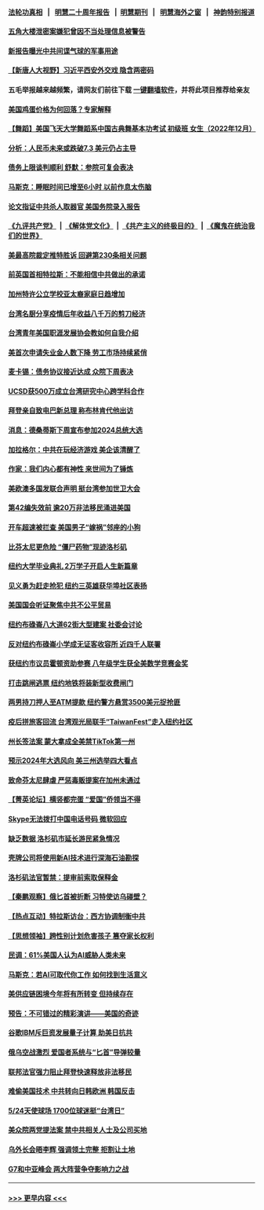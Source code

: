 #### [法轮功真相](https://github.com/gfw-breaker/truth/blob/master/README.md?t=0) &nbsp;&nbsp;|&nbsp;&nbsp; [明慧二十周年报告](https://github.com/gfw-breaker/mh-reports/blob/master/README.md?t=0) &nbsp;&nbsp;|&nbsp;&nbsp;[明慧期刊](https://github.com/gfw-breaker/mh-qikan) &nbsp;&nbsp;|&nbsp;&nbsp; [明慧海外之窗](https://github.com/gfw-breaker/mh-news/blob/master/README.md?t=0) &nbsp;&nbsp;|&nbsp;&nbsp; [神韵特别报道](https://github.com/gfw-breaker/mh-news/blob/master/shenyun.md?t=0)
#### [五角大楼泄密案嫌犯曾因不当处理信息被警告](../pages/nsc412/n13999912.md?t=05190943) 
#### [新报告曝光中共间谍气球的军事用途](../pages/nsc412/n13999698.md?t=05190943) 
#### [【新唐人大视野】习近平西安外交戏 隐含两密码](../pages/nsc412/n13999899.md?t=05190943) 
#### 五毛举报越来越频繁，请网友们前往下载 [一键翻墙软件](https://github.com/gfw-breaker/ssr-accounts)，并将此项目推荐给亲友
#### [美国鸡蛋价格为何回落？专家解释](../pages/nsc412/n13998478.md?t=05190943) 
#### [【舞蹈】美国飞天大学舞蹈系中国古典舞基本功考试 初级班 女生（2022年12月）](../pages/nsc412/n13999830.md?t=05190943) 
#### [分析：人民币未来或跌破7.3 美元仍占主导](../pages/nsc412/n13999825.md?t=05190943) 
#### [债务上限谈判顺利 舒默：参院可复会表决](../pages/nsc412/n13999870.md?t=05190943) 
#### [马斯克：睡眠时间已增至6小时 以前作息太伤脑](../pages/nsc412/n13999837.md?t=05190943) 
#### [论文指证中共杀人取器官 美国务院录入报告](../pages/nsc412/n13999890.md?t=05190943) 
#### [《九评共产党》](https://github.com/begood0513/9ping.md/blob/master/README.md) &nbsp;|&nbsp; [《解体党文化》](../../../../jtdwh.md/blob/master/README.md)  &nbsp;|&nbsp; [《共产主义的终极目的》](../../../../gczydzjmd.md/blob/master/README.md) &nbsp;|&nbsp; [《魔鬼在统治我们的世界》](../../../../mgztzwmdsj.md/blob/master/README.md) 
#### [美最高院裁定推特胜诉 回避第230条相关问题](../pages/nsc412/n13999769.md?t=05190943) 
#### [前英国首相特拉斯：不能相信中共做出的承诺](../pages/nsc412/n13999889.md?t=05190943) 
#### [加州特许公立学校亚太裔家庭日趋增加](../pages/nsc412/n13999884.md?t=05190943) 
#### [台湾名厨分享疫情后年收益八千万的剪刀经济](../pages/nsc412/n13999874.md?t=05190943) 
#### [台湾青年美国职涯发展协会教如何自我介绍](../pages/nsc412/n13999868.md?t=05190943) 
#### [美首次申请失业金人数下降 劳工市场持续紧俏](../pages/nsc412/n13999780.md?t=05190943) 
#### [麦卡锡：债务协议接近达成 众院下周表决](../pages/nsc412/n13999833.md?t=05190943) 
#### [UCSD获500万成立台湾研究中心跨学科合作](../pages/nsc412/n13999838.md?t=05190943) 
#### [拜登亲自致电巴新总理 称布林肯代他出访](../pages/nsc412/n13999776.md?t=05190943) 
#### [消息：德桑蒂斯下周宣布参加2024总统大选](../pages/nsc412/n13999685.md?t=05190943) 
#### [加拉格尔：中共在玩经济游戏 美企该清醒了](../pages/nsc412/n13999689.md?t=05190943) 
#### [作家：我们内心都有神性 来世间为了锤炼](../pages/nsc412/n13999682.md?t=05190943) 
#### [美欧澳多国发联合声明 挺台湾参加世卫大会](../pages/nsc412/n13999605.md?t=05190943) 
#### [第42编失效前 逾20万非法移民涌进美国](../pages/nsc412/n13999111.md?t=05190943) 
#### [开车超速被拦查 美国男子“嫁祸”邻座的小狗](../pages/nsc412/n13999329.md?t=05190943) 
#### [比芬太尼更危险 “僵尸药物”现迹洛杉矶](../pages/nsc412/n13999088.md?t=05190943) 
#### [纽约大学毕业典礼 2万学子开启人生新篇章](../pages/nsc412/n13999378.md?t=05190943) 
#### [见义勇为赶走抢犯 纽约三英雄获华埠社区表扬](../pages/nsc412/n13999370.md?t=05190943) 
#### [美国国会听证聚焦中共不公平贸易](../pages/nsc412/n13999121.md?t=05190943) 
#### [纽约布碌崙八大道62街大型建案 社委会讨论](../pages/nsc412/n13999392.md?t=05190943) 
#### [反对纽约布碌崙小学成无证客收容所 近四千人联署](../pages/nsc412/n13999345.md?t=05190943) 
#### [获纽约市议员霍顿资助参赛 八年级学生获全美数学竞赛金奖](../pages/nsc412/n13999366.md?t=05190943) 
#### [打击跳闸逃票 纽约地铁将装新型收费闸门](../pages/nsc412/n13999375.md?t=05190943) 
#### [两男持刀押人至ATM提款 纽约警方悬赏3500美元捉抢匪](../pages/nsc412/n13999363.md?t=05190943) 
#### [疫后拼旅客回流 台湾观光局联手“TaiwanFest”走入纽约社区](../pages/nsc412/n13999403.md?t=05190943) 
#### [州长签法案 蒙大拿成全美禁TikTok第一州](../pages/nsc412/n13999324.md?t=05190943) 
#### [预示2024年大选风向 美三州选举四大看点](../pages/nsc412/n13999110.md?t=05190943) 
#### [致命芬太尼肆虐 严惩毒贩提案在加州未通过](../pages/nsc412/n13999313.md?t=05190943) 
#### [【菁英论坛】横竖都完蛋 “爱国”侨领当不得](../pages/nsc412/n13999230.md?t=05190943) 
#### [Skype无法拨打中国电话号码 微软回应](../pages/nsc412/n13999239.md?t=05190943) 
#### [缺乏数据 洛杉矶市延长游民紧急情况](../pages/nsc412/n13999292.md?t=05190943) 
#### [壳牌公司将使用新AI技术进行深海石油勘探](../pages/nsc412/n13999213.md?t=05190943) 
#### [洛杉矶法官暂禁：提审前索取保释金](../pages/nsc412/n13999141.md?t=05190943) 
#### [【秦鹏观察】俄匕首被折断 习特使访乌碰壁？](../pages/nsc412/n13999215.md?t=05190943) 
#### [【热点互动】特拉斯访台：西方协调制衡中共](../pages/nsc412/n13999124.md?t=05190943) 
#### [【思想领袖】跨性别计划危害孩子 篡夺家长权利](../pages/nsc412/n13992537.md?t=05190943) 
#### [民调：61%美国人认为AI威胁人类未来](../pages/nsc412/n13999146.md?t=05190943) 
#### [马斯克：若AI可取代你工作 如何找到生活意义](../pages/nsc412/n13999079.md?t=05190943) 
#### [美供应链困境今年将有所转变 但持续存在](../pages/nsc412/n13999097.md?t=05190943) 
#### [预告：不可错过的精彩演讲——美国的奇迹](../pages/nsc412/n13999115.md?t=05190943) 
#### [谷歌IBM斥巨资发展量子计算 助美日抗共](../pages/nsc412/n13999101.md?t=05190943) 
#### [俄乌空战激烈 爱国者系统与“匕首”导弹较量](../pages/nsc412/n13998885.md?t=05190943) 
#### [联邦法官强力阻止拜登快速释放非法移民](../pages/nsc412/n13999102.md?t=05190943) 
#### [难偷美国技术 中共转向日韩欧洲 韩国反击](../pages/nsc412/n13999113.md?t=05190943) 
#### [5/24天使球场 1700位球迷挺“台湾日”](../pages/nsc412/n13999099.md?t=05190943) 
#### [美众院两党提法案 禁中共相关人士及公司买地](../pages/nsc412/n13999002.md?t=05190943) 
#### [乌外长会晤李辉 强调领土完整 拒割让土地](../pages/nsc412/n13999046.md?t=05190943) 
#### [G7和中亚峰会 两大阵营争夺影响力之战](../pages/nsc412/n13999040.md?t=05190943) 

----
#### [ >>> 更早内容 <<< ](../indexes/nsc412-earlier.md)
